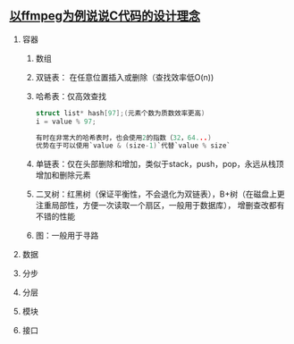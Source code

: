 ## [以ffmpeg为例说说C代码的设计理念](https://www.bilibili.com/video/BV1M9XeYJE7V/?spm_id_from=333.1007.top_right_bar_window_history.content.click&vd_source=0e4de0dd0c9aad54817599a7fef890c7)

1. 容器

   1. 数组

   2. 双链表： 在任意位置插入或删除（查找效率低O(n))

   3. 哈希表：仅高效查找

      ```c
      struct list* hash[97];(元素个数为质数效率更高)
      i = value % 97;
      
      有时在非常大的哈希表时，也会使用2的指数（32，64...)
      优势在于可以使用`value & (size-1)`代替`value % size`
      ```

   4. 单链表：仅在头部删除和增加，类似于stack，push，pop，永远从栈顶增加和删除元素

   5. 二叉树：红黑树（保证平衡性，不会退化为双链表），B+树（在磁盘上更注重局部性，方便一次读取一个扇区，一般用于数据库）， 增删查改都有不错的性能

   6. 图：一般用于寻路

2. 数据

3. 分步

4. 分层

5. 模块

6. 接口
